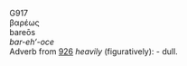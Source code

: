<body>
  <p>G917<br>  βαρέως  <br> bareōs  <br><i>bar-eh‘-oce </i><br>Adverb from <a href="g0926.htm">926</a>  <i>heavily</i> (figuratively): - dull.<br></p>
 </body>